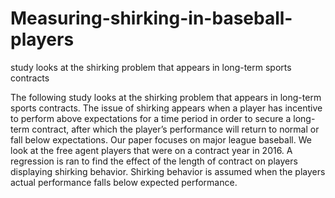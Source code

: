 # Measuring-shirking-in-baseball-players
study looks at the shirking problem that appears in long-term sports contracts

The following study looks at the shirking problem that appears in long-term sports contracts. The issue of shirking appears when a player has incentive to perform above expectations for a time period in order to secure a long-term contract, after which the player’s performance will return to normal or fall below expectations. Our paper focuses on major league baseball. We look at the free agent players that were on a contract year in 2016. A regression is ran to find the effect of the length of contract on players displaying shirking behavior. Shirking behavior is assumed when the players actual performance falls below expected performance.
